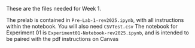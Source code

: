 These are the files needed for Week 1.

The prelab is contained in `Pre-Lab-1-rev2025.ipynb`, with all instructions within the notebook. You will also need `CSVTest.csv`
The notebook for Experiment 01 is `Experiment01-Notebook-rev2025.ipynb`, and is intended to be paired with the pdf instructions on Canvas
